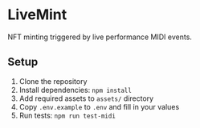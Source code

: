 # LiveMint

NFT minting triggered by live performance MIDI events.

## Setup

1. Clone the repository
2. Install dependencies: `npm install`
3. Add required assets to `assets/` directory
4. Copy `.env.example` to `.env` and fill in your values
5. Run tests: `npm run test-midi` 